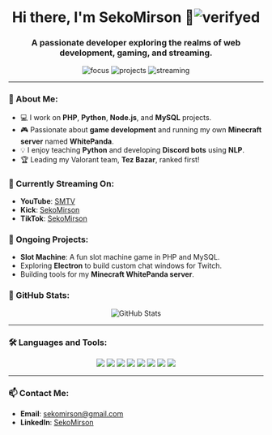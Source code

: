 <h1 align="center">Hi there, I'm SekoMirson 👋<img src="https://img.shields.io/badge/verifyed-green?style=flat&logo=programming" alt="verifyed" /></h1>
<h3 align="center">A passionate developer exploring the realms of web development, gaming, and streaming.</h3>

<p align="center">
  <img src="https://img.shields.io/badge/Focus-PHP,%20Node.js,%20Python,%20MySQL-informational?style=flat&logo=programming" alt="focus" />
  <img src="https://img.shields.io/badge/Projects-Web%20Apps,%20Game%20Development-blue?style=flat&logo=github" alt="projects" />
  <img src="https://img.shields.io/badge/Streaming-YouTube,%20Kick,%20Twitch-red?style=flat&logo=streamlabs" alt="streaming" />
</p>

---

### 🚀 About Me:
- 💻 I work on **PHP**, **Python**, **Node.js**, and **MySQL** projects.
- 🎮 Passionate about **game development** and running my own **Minecraft server** named **WhitePanda**.
- 💡 I enjoy teaching **Python** and developing **Discord bots** using **NLP**.
- 🏆 Leading my Valorant team, **Tez Bazar**, ranked first!

### 🎥 Currently Streaming On:
- **YouTube**: [SMTV](https://www.youtube.com/channel/UCGyl73Ar4sqQK2t2ZJGPkPg)
- **Kick**: [SekoMirson](https://kick.com/sekomirson)
- **TikTok**: [SekoMirson](https://Tiktok.com/@sekomirson)

### 🌱 Ongoing Projects:
- **Slot Machine**: A fun slot machine game in PHP and MySQL.
- Exploring **Electron** to build custom chat windows for Twitch.
- Building tools for my **Minecraft WhitePanda server**.

### 💼 GitHub Stats:
<p align="center">
  <img src="https://github-readme-stats.vercel.app/api?username=SekoMirson&show_icons=true&theme=radical" alt="GitHub Stats" />
</p>

---

### 🛠️ Languages and Tools:
<p align="center">
  <img src="https://img.shields.io/badge/PHP-777BB4?style=for-the-badge&logo=php&logoColor=white" />
  <img src="https://img.shields.io/badge/MySQL-4479A1?style=for-the-badge&logo=mysql&logoColor=white" />
  <img src="https://img.shields.io/badge/Node.js-339933?style=for-the-badge&logo=nodedotjs&logoColor=white" />
  <img src="https://img.shields.io/badge/JavaScript-F7DF1E?style=for-the-badge&logo=javascript&logoColor=black" />
  <img src="https://img.shields.io/badge/Electron-47848F?style=for-the-badge&logo=electron&logoColor=white" />
  <img src="https://img.shields.io/badge/Python-3776AB?style=for-the-badge&logo=python&logoColor=white" />
  <img src="https://img.shields.io/badge/HTML5-E34F26?style=for-the-badge&logo=html5&logoColor=white" />
  <img src="https://img.shields.io/badge/CSS3-1572B6?style=for-the-badge&logo=css3&logoColor=white" />
</p>

---

### 📫 Contact Me:
- **Email**: sekomirson@gmail.com
- **LinkedIn**: [SekoMirson](https://linkedin.com/in/sekomirson)
